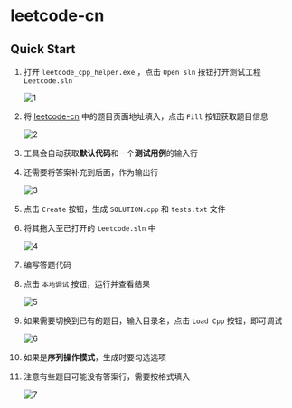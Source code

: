 # leetcode-cn

## Quick Start

1. 打开 `leetcode_cpp_helper.exe` ，点击 `Open sln` 按钮打开测试工程 `Leetcode.sln`

   ![1](https://s2.ax1x.com/2020/02/19/3VdiTA.png)

2. 将 [leetcode-cn](https://leetcode-cn.com/) 中的题目页面地址填入，点击 `Fill` 按钮获取题目信息

   ![2](https://s2.ax1x.com/2020/02/19/3VdnOg.png)

3. 工具会自动获取**默认代码**和一个**测试用例**的输入行

4. 还需要将答案补充到后面，作为输出行

   ![3](https://s2.ax1x.com/2020/02/19/3VdKmQ.png)

5. 点击 `Create` 按钮，生成 `SOLUTION.cpp` 和 `tests.txt` 文件

6. 将其拖入至已打开的 `Leetcode.sln` 中

   ![4](https://s2.ax1x.com/2020/02/19/3VdAYt.png)

7. 编写答题代码

8. 点击 `本地调试` 按钮，运行并查看结果

   ![5](https://s2.ax1x.com/2020/02/19/3VdEfP.png)

9. 如果需要切换到已有的题目，输入目录名，点击 `Load Cpp` 按钮，即可调试

      ![6](https://s2.ax1x.com/2020/02/19/3VdYlT.png)


10. 如果是**序列操作模式**，生成时要勾选选项

11. 注意有些题目可能没有答案行，需要按格式填入

    ![7](https://s2.ax1x.com/2020/02/19/3Vdd0J.png)



